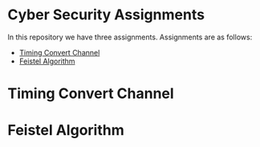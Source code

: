 # Cyber Security Assignments
In this repository we have three assignments. Assignments are as follows:  
 - [Timing Convert Channel](#timing-convert-channel)
 - [Feistel Algorithm](#feistel-algorithm)

# Timing Convert Channel

# Feistel Algorithm
